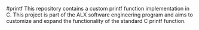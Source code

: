 #printf
This repository contains a custom printf function implementation in C. This project is part of the ALX software engineering program and aims to customize and expand the functionality of the standard C printf function.
